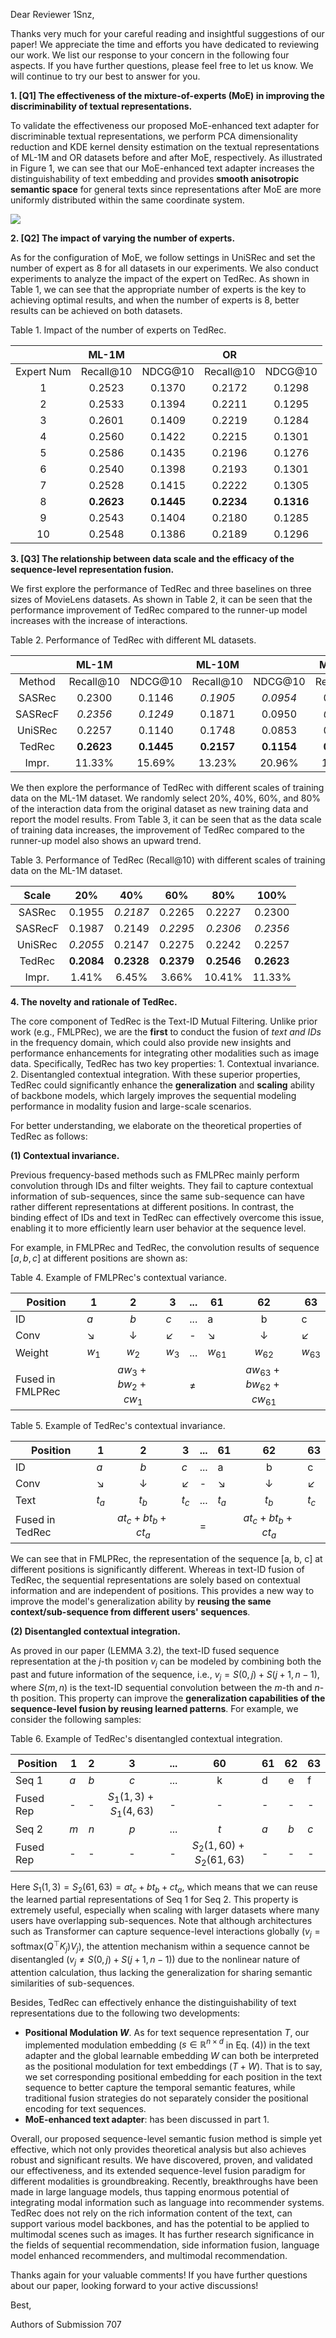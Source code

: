 Dear Reviewer 1Snz,

Thanks very much for your careful reading and insightful suggestions of our paper! We appreciate the time and efforts you have dedicated to reviewing our work. We list our response to your concern in the following four aspects. If you have further questions, please feel free to let us know. We will continue to try our best to answer for you.

**1. [Q1] The effectiveness of the mixture-of-experts (MoE) in improving the discriminability of textual representations.**

To validate the effectiveness our proposed MoE-enhanced text adapter for discriminable textual representations, we perform PCA dimensionality reduction and KDE kernel density estimation on the textual representations of ML-1M and OR datasets before and after MoE, respectively. As illustrated in Figure 1, we can see that our MoE-enhanced text adapter increases the distinguishability of text embedding and provides **smooth anisotropic semantic space** for general texts since representations after MoE are more uniformly distributed within the same coordinate system. 

![](../asset/text_dis.png)

**2. [Q2] The impact of varying the number of experts.**

As for the configuration of MoE, we follow settings in UniSRec and set the number of expert as 8 for all datasets in our experiments. We also conduct experiments to analyze the impact of the expert on TedRec. As shown in Table 1, we can see that the appropriate number of experts is the key to achieving optimal results, and when the number of experts is 8, better results can be achieved on both datasets.

Table 1. Impact of the number of experts on TedRec.

|  | ML-1M |  | OR |  |
|:---:|:---:|:---:|:---:|:---:|
| Expert Num | Recall@10 | NDCG@10 | Recall@10 | NDCG@10 |
| 1 | 0.2523 | 0.1370 | 0.2172 | 0.1298 |
| 2 | 0.2533 | 0.1394 | 0.2211 | 0.1295 |
| 3 | 0.2601 | 0.1409 | 0.2219 | 0.1284 |
| 4 | 0.2560 | 0.1422 | 0.2215 | 0.1301 |
| 5 | 0.2586 | 0.1435 | 0.2196 | 0.1276 |
| 6 | 0.2540 | 0.1398 | 0.2193 | 0.1301 |
| 7 | 0.2528 | 0.1415 | 0.2222 | 0.1305 |
| 8 | **0.2623** | **0.1445** | **0.2234** | **0.1316** |
| 9 | 0.2543 | 0.1404 | 0.2180 | 0.1285 |
| 10 | 0.2548 | 0.1386 | 0.2189 | 0.1296 |

**3. [Q3] The relationship between data scale and the efficacy of the sequence-level representation fusion.**

We first explore the performance of TedRec and three baselines on three sizes of MovieLens datasets. As shown in Table 2, it can be seen that the performance improvement of TedRec compared to the runner-up model increases with the increase of interactions.

Table 2. Performance of TedRec with different ML datasets.

|  | ML-1M |  | ML-10M |  | ML-20M |  |
|:---:|:---:|:---:|:---:|:---:|:---:|:---:|
| Method | Recall@10 | NDCG@10 | Recall@10 | NDCG@10 | Recall@10 | NDCG@10 |
| SASRec | 0.2300 | 0.1146 | *0.1905* | *0.0954* | 0.1752 | 0.0876 |
| SASRecF | *0.2356* | *0.1249* | 0.1871 | 0.0950 | *0.1759* | *0.0883* |
| UniSRec | 0.2257 | 0.1140 | 0.1748 | 0.0853 | 0.1690 | 0.0830 |
| TedRec | **0.2623** | **0.1445** | **0.2157** | **0.1154** | **0.2048** | **0.1092** |
| Impr. | 11.33% | 15.69% | 13.23% | 20.96% | 16.43% | 23.67% |

We then explore the performance of TedRec with different scales of training data on the ML-1M dataset. We randomly select 20%, 40%, 60%, and 80% of the interaction data from the original dataset as new training data and report the model results. From Table 3, it can be seen that as the data scale of training data increases, the improvement of TedRec compared to the runner-up model also shows an upward trend.

Table 3. Performance of TedRec (Recall@10) with different scales of training data on the ML-1M dataset. 

| Scale | 20% | 40% | 60% | 80% | 100% |
|:---:|:---:|:---:|:---:|:---:|:---:|
| SASRec | 0.1955 | _0.2187_ | 0.2265 | 0.2227 | 0.2300 |
| SASRecF | 0.1987 | 0.2149 | _0.2295_ | _0.2306_ | _0.2356_ |
| UniSRec | _0.2055_ | 0.2147 | 0.2275 | 0.2242 | 0.2257 |
| TedRec | **0.2084** | **0.2328** | **0.2379** | **0.2546** | **0.2623** |
| Impr. | 1.41% | 6.45% | 3.66% | 10.41% | 11.33% |

**4. The novelty and rationale of TedRec.**

The core component of TedRec is the Text-ID Mutual Filtering.
Unlike prior work (e.g., FMLPRec), we are the **first** to conduct the fusion of *text and IDs* in the frequency domain, which could also provide new insights and performance enhancements for integrating other modalities such as image data.
Specifically, TedRec has two key properties: 1. Contextual invariance. 2. Disentangled contextual integration.
With these superior properties, TedRec could significantly enhance the **generalization** and **scaling** ability of backbone models, which largely improves the sequential modeling performance in modality fusion and large-scale scenarios.

For better understanding, we elaborate on the theoretical properties of TedRec as follows:

**(1) Contextual invariance.**

Previous frequency-based methods such as FMLPRec mainly perform convolution through IDs and filter weights. They fail to capture contextual information of sub-sequences, since the same sub-sequence can have rather different representations at different positions. 
In contrast, the binding effect of IDs and text in TedRec can effectively overcome this issue, enabling it to more efficiently learn user behavior at the sequence level.

For example, in FMLPRec and TedRec, the convolution results of sequence $[a,b,c]$ at different positions are shown as:

Table 4. Example of FMLPRec's contextual variance.

| Position | 1 | 2 | 3 | ... | 61 | 62 | 63 |
|-----|-----|:-----:|-----|-----|-----|:-----:|-----|
| ID | $a$ | $b$ | $c$ |... |a | b | c |
| Conv | ↘ | ↓ | ↙ | - |↘ | ↓ | ↙|
| Weight | $w_1$ | $w_2$ | $w_3$ | ... | $w_{61}$ | $w_{62}$ | $w_{63}$ |
| Fused in FMLPRec | |$aw_3 + bw_2+cw_1$|  | $\neq$ |  | $aw_{63} + bw_{62}+cw_{61}$ |

Table 5. Example of TedRec's contextual invariance.

| Position | 1 | 2 | 3 | ... | 61 | 62 | 63 |
|-----|-----|:-----:|-----|-----|-----|:-----:|-----|
| ID | $a$ | $b$ | $c$ |... |a | b | c |
| Conv | ↘ | ↓ | ↙ | - |↘ | ↓ | ↙|
| Text | $t_a$ | $t_b$ | $t_c$ | ... | $t_a$ | $t_b$ | $t_c$ |
| Fused in TedRec | |$at_c + bt_b+ct_a$|  | $=$ |  | $at_c + bt_b+ct_a$ |

We can see that in FMLPRec, the representation of the sequence [a, b, c] at different positions is significantly different.
Whereas in text-ID fusion of TedRec, the sequential representations are solely based on contextual information and are independent of positions.
This provides a new way to improve the model's generalization ability by **reusing the same context/sub-sequence from different users' sequences**.

**(2) Disentangled contextual integration.**

As proved in our paper (LEMMA 3.2), the text-ID fused sequence representation at the $j$-th position $v_j$ can be modeled by combining both the past and future information of the sequence, i.e., $v_j = S(0, j) + S(j+1, n-1)$, where $S(m, n)$ is the text-ID sequential convolution between the $m$-th and $n$-th position. This property can improve the **generalization capabilities of the sequence-level fusion by reusing learned patterns**.
For example, we consider the following samples:

Table 6. Example of TedRec's disentangled contextual integration.

| Position | 1 | 2 | 3 | ... | 60|61 | 62 | 63 |
|-----|-----|:-----:|:-----:|-----|:-----:|-----|:-----:|-----|
| Seq 1 | $a$ | $b$ | $c$ |... | k| d | e | f |
| Fused Rep | - | - | $S_1(1,3) + S_1(4,63)$ |-| - | - | - | - |
| Seq 2 | $m$ | $n$ | $p$ | ... | $t$|$a$ | $b$ | $c$ |
| Fused Rep |-|-| -| - | $S_2(1, 60) + S_2(61, 63)$ | -|-|- |

Here $S_1(1,3) = S_2(61, 63) = at_c + bt_b+ct_a$, which means that we can reuse the learned partial representations of Seq 1 for Seq 2.
This property is extremely useful, especially when scaling with larger datasets where many users have overlapping sub-sequences.
Note that although architectures such as Transformer can capture sequence-level interactions globally ($v_j = \text{softmax}(Q^\top K_j)V_j$), the attention mechanism within a sequence cannot be disentangled ($v_j \neq S(0, j) + S(j+1, n-1)$) due to the nonlinear nature of attention calculation, thus lacking the generalization for sharing semantic similarities of sub-sequences.

Besides, TedRec can effectively enhance the distinguishability of text representations due to the following two developments:

- **Positional Modulation $W$**. As for text sequence representation $T$, our implemented modulation embedding ($s \in \mathbb{R}^{n \times d}$ in Eq. (4)) in the text adapter and the global learnable embedding $W$ can both be interpreted as the positional modulation for text embeddings ($T + W$). That is to say, we set corresponding positional embedding for each position in the text sequence to better capture the temporal semantic features, while traditional fusion strategies do not separately consider the positional encoding for text sequences.
- **MoE-enhanced text adapter**: has been discussed in part 1.

Overall, our proposed sequence-level semantic fusion method is simple yet effective, which not only provides theoretical analysis but also achieves robust and significant results. We have discovered, proven, and validated our effectiveness, and its extended sequence-level fusion paradigm for different modalities is groundbreaking. Recently, breakthroughs have been made in large language models, thus tapping enormous potential of integrating modal information such as language into recommender systems. TedRec does not rely on the rich information content of the text, can support various model backbones, and has the potential to be applied to multimodal scenes such as images. It has further research significance in the fields of sequential recommendation, side information fusion, language model enhanced recommenders, and multimodal recommendation. 

Thanks again for your valuable comments! If you have further questions about our paper, looking forward to your active discussions! 

Best,

Authors of Submission 707